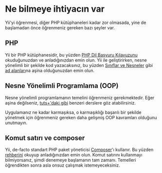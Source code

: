 # Ne bilmeye ihtiyacın var

Yii'yi öğrenmesi, diğer PHP kütüphaneleri kadar zor olmasada, yine de başlamadan önce öğrenmeniz gereken bazı şeyler var.

## PHP

Yii bir PHP kütüphanesidir, bu yüzden [PHP Dil Başvuru Kılavuzunu](http://php.net/manual/tr/langref.php) okuduğunuzdan ve anladığınızdan emin olun. Yii ile geliştirirken, nesne yönelimli bir şekilde kod yazacaksınız, bu yüzden [Sınıflar ve Nesneler](https://secure.php.net/manual/tr/language.oop5.basic.php) gibi [ad alanları](https://secure.php.net/manual/en/language.namespaces.php)na aşina olduğunuzdan emin olun.

## Nesne Yönelimli Programlama (OOP)

Nesne yönelimli programlamanın temelini öğrenmeniz gerekmektedir. Eğer aşina değilseniz, [tuts+'daki gibi](https://code.tutsplus.com/tutorials/object-oriented-php-for-beginners--net-12762) benzeri derslere göz atabilirsiniz.

Uygulamanız ne kadar karmaşıksa, o karmaşıklığı başarılı bir şekilde yönetmek için öğrenmeniz gereken daha gelişmiş OOP kavramları olduğunu unutmayın.

## Komut satırı ve composer

Yii, de-facto standart PHP paket yöneticisi [Composer](https://getcomposer.org/)'ı kullanır. Bu yüzden [rehberini](https://getcomposer.org/doc/01-basic-usage.md) okuyup anladığınızdan emin olun. Komut satırını kullanmayı bilmiyorsanız, şimdi denemeye başlamanın tam zamanı. Temelleri öğrendikten sonra asla onsuz çalışmak istemeyeceksiniz.